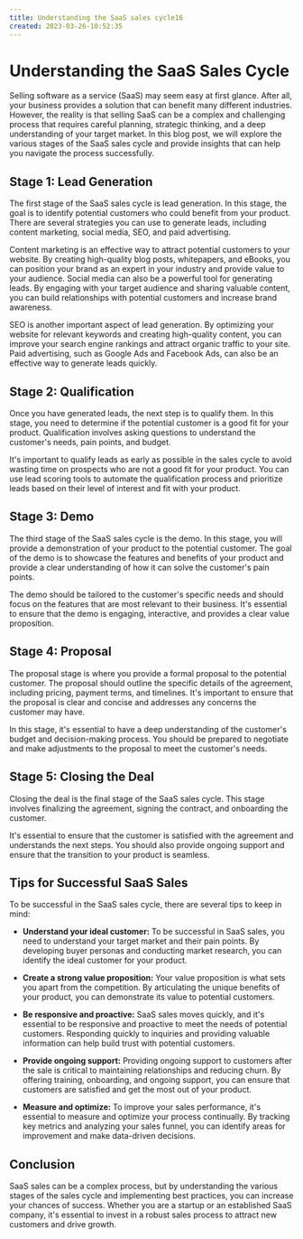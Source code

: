 ```yaml
---
title: Understanding the SaaS sales cycle16
created: 2023-03-26-10:52:35
---
```


# Understanding the SaaS Sales Cycle

Selling software as a service (SaaS) may seem easy at first glance. After all, your business provides a solution that can benefit many different industries. However, the reality is that selling SaaS can be a complex and challenging process that requires careful planning, strategic thinking, and a deep understanding of your target market. In this blog post, we will explore the various stages of the SaaS sales cycle and provide insights that can help you navigate the process successfully.

## Stage 1: Lead Generation

The first stage of the SaaS sales cycle is lead generation. In this stage, the goal is to identify potential customers who could benefit from your product. There are several strategies you can use to generate leads, including content marketing, social media, SEO, and paid advertising.

Content marketing is an effective way to attract potential customers to your website. By creating high-quality blog posts, whitepapers, and eBooks, you can position your brand as an expert in your industry and provide value to your audience. Social media can also be a powerful tool for generating leads. By engaging with your target audience and sharing valuable content, you can build relationships with potential customers and increase brand awareness.

SEO is another important aspect of lead generation. By optimizing your website for relevant keywords and creating high-quality content, you can improve your search engine rankings and attract organic traffic to your site. Paid advertising, such as Google Ads and Facebook Ads, can also be an effective way to generate leads quickly.

## Stage 2: Qualification

Once you have generated leads, the next step is to qualify them. In this stage, you need to determine if the potential customer is a good fit for your product. Qualification involves asking questions to understand the customer's needs, pain points, and budget.

It's important to qualify leads as early as possible in the sales cycle to avoid wasting time on prospects who are not a good fit for your product. You can use lead scoring tools to automate the qualification process and prioritize leads based on their level of interest and fit with your product.

## Stage 3: Demo

The third stage of the SaaS sales cycle is the demo. In this stage, you will provide a demonstration of your product to the potential customer. The goal of the demo is to showcase the features and benefits of your product and provide a clear understanding of how it can solve the customer's pain points.

The demo should be tailored to the customer's specific needs and should focus on the features that are most relevant to their business. It's essential to ensure that the demo is engaging, interactive, and provides a clear value proposition.

## Stage 4: Proposal

The proposal stage is where you provide a formal proposal to the potential customer. The proposal should outline the specific details of the agreement, including pricing, payment terms, and timelines. It's important to ensure that the proposal is clear and concise and addresses any concerns the customer may have.

In this stage, it's essential to have a deep understanding of the customer's budget and decision-making process. You should be prepared to negotiate and make adjustments to the proposal to meet the customer's needs.

## Stage 5: Closing the Deal

Closing the deal is the final stage of the SaaS sales cycle. This stage involves finalizing the agreement, signing the contract, and onboarding the customer.

It's essential to ensure that the customer is satisfied with the agreement and understands the next steps. You should also provide ongoing support and ensure that the transition to your product is seamless.

## Tips for Successful SaaS Sales

To be successful in the SaaS sales cycle, there are several tips to keep in mind:

- **Understand your ideal customer:** To be successful in SaaS sales, you need to understand your target market and their pain points. By developing buyer personas and conducting market research, you can identify the ideal customer for your product.

- **Create a strong value proposition:** Your value proposition is what sets you apart from the competition. By articulating the unique benefits of your product, you can demonstrate its value to potential customers.

- **Be responsive and proactive:** SaaS sales moves quickly, and it's essential to be responsive and proactive to meet the needs of potential customers. Responding quickly to inquiries and providing valuable information can help build trust with potential customers.

- **Provide ongoing support:** Providing ongoing support to customers after the sale is critical to maintaining relationships and reducing churn. By offering training, onboarding, and ongoing support, you can ensure that customers are satisfied and get the most out of your product.

- **Measure and optimize:** To improve your sales performance, it's essential to measure and optimize your process continually. By tracking key metrics and analyzing your sales funnel, you can identify areas for improvement and make data-driven decisions.

## Conclusion

SaaS sales can be a complex process, but by understanding the various stages of the sales cycle and implementing best practices, you can increase your chances of success. Whether you are a startup or an established SaaS company, it's essential to invest in a robust sales process to attract new customers and drive growth.
